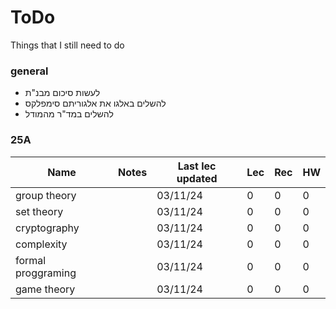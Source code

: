 # ToDo

Things that I still need to do

### general

 - לעשות סיכום מבנ"ת
 - להשלים באלגו את אלגוריתם סימפלקס
 - להשלים במד"ר מהמודל

### 25A

| Name | Notes | Last lec updated | Lec | Rec | HW |
|---|---|---|---|---|---|
| group theory |  | 03/11/24 | 0 | 0 | 0 |
| set theory |  | 03/11/24 | 0 | 0 | 0 |
| cryptography |  | 03/11/24 | 0 | 0 | 0 |
| complexity |  | 03/11/24 | 0 | 0 | 0 |
| formal proggraming |  | 03/11/24 | 0 | 0 | 0 |
| game theory |  | 03/11/24 | 0 | 0 | 0 |
